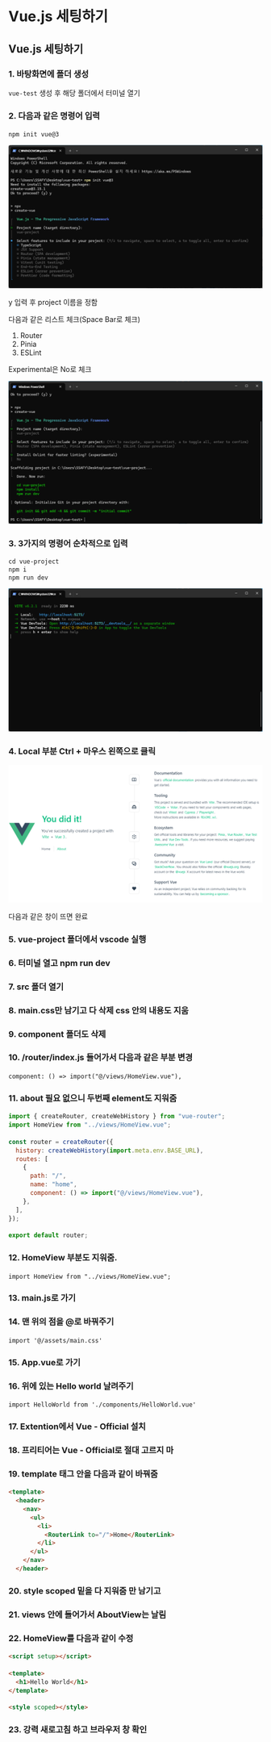 # Vue.js 세팅하기

## Vue.js 세팅하기

### 1. 바탕화면에 폴더 생성

`vue-test` 생성 후 해당 폴더에서 터미널 열기

### 2. 다음과 같은 명령어 입력

`npm init vue@3`

![image.png](image.png)

y 입력 후 project 이름을 정함

다음과 같은 리스트 체크(Space Bar로 체크)

1. Router
2. Pinia
3. ESLint

Experimental은 No로 체크

![image.png](image%201.png)

### 3. 3가지의 명령어 순차적으로 입력

```
cd vue-project
npm i
npm run dev
```

![image.png](image%202.png)

### 4. Local 부분 Ctrl + 마우스 왼쪽으로 클릭

![image.png](image%203.png)

다음과 같은 창이 뜨면 완료

### 5. vue-project 폴더에서 vscode 실행

### 6. 터미널 열고 npm run dev

### 7. src 폴더 열기

### 8. main.css만 남기고 다 삭제 css 안의 내용도 지움

### 9. component 폴더도 삭제

### 10. /router/index.js 들어가서 다음과 같은 부분 변경

`component: () => import("@/views/HomeView.vue"),` 

### 11. about 필요 없으니 두번째 element도 지워줌

```jsx
import { createRouter, createWebHistory } from "vue-router";
import HomeView from "../views/HomeView.vue";

const router = createRouter({
  history: createWebHistory(import.meta.env.BASE_URL),
  routes: [
    {
      path: "/",
      name: "home",
      component: () => import("@/views/HomeView.vue"),
    },
  ],
});

export default router;

```

### 12. HomeView 부분도 지워줌.

`import HomeView from "../views/HomeView.vue";`

### 13. main.js로 가기

### 14. 맨 위의 점을 @로 바꿔주기

`import '@/assets/main.css'` 

### 15. App.vue로 가기

### 16. 위에 있는 Hello world 날려주기

`import HelloWorld from './components/HelloWorld.vue'`

### 17. Extention에서 Vue - Official 설치

### 18. 프리티어는 Vue - Official로 절대 고르지 마

### 19. template 태그 안을 다음과 같이 바꿔줌

```html
<template>
  <header>
    <nav>
      <ul>
        <li>
          <RouterLink to="/">Home</RouterLink>
        </li>
      </ul>
    </nav>
  </header>
```

### 20. style scoped 밑을 다 지워줌 </style> 만 남기고

### 21. views 안에 들어가서 AboutView는 날림

### 22. HomeView를 다음과 같이 수정

```html
<script setup></script>

<template>
  <h1>Hello World</h1>
</template>

<style scoped></style>
```

### 23. 강력 새로고침 하고 브라우저 창 확인